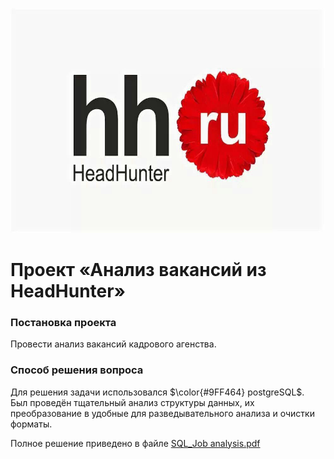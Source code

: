 <p align="center"><img src="https://raw.githubusercontent.com/AndreyRysistov/DatasetsForPandas/main/hh%20label.jpg" height="360"/></p>

# Проект «Анализ вакансий из HeadHunter»


### Постановка проекта
  
Провести анализ вакансий кадрового агенства.
  
### Способ решения вопроса

Для решения задачи использовался $\color{#9FF464} postgreSQL$.  
Был проведён тщательный анализ структуры данных, их преобразование в удобные для разведывательного анализа и очистки форматы. 
  
Полное решение приведено в файле [SQL_Job analysis.pdf](https://github.com/Serg-NSD/SkillFactory-Data_Science/tree/main/Project-2/SQL_Job_analysis.pdf)
  
